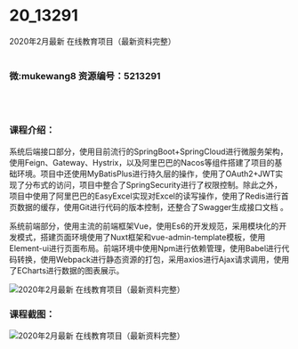 # 20_13291
2020年2月最新 在线教育项目（最新资料完整）
<br/></br>
<h3>微:mukewang8 资源编号：5213291</h3>
<br/></br>
<h3>课程介绍：</h3>
<p>系统后端接口部分，使用目前流行的SpringBoot+SpringCloud进行微服务架构，使用Feign、Gateway、Hystrix，以及阿里巴巴的Nacos等组件搭建了项目的基础环境。项目中还使用MyBatisPlus进行持久层的操作，使用了OAuth2+JWT实现了分布式的访问，项目中整合了SpringSecurity进行了权限控制。除此之外，项目中使用了阿里巴巴的EasyExcel实现对Excel的读写操作，使用了Redis进行首页数据的缓存，使用Git进行代码的版本控制，还整合了Swagger生成接口文档 。</p>
<p>系统前端部分，使用主流的前端框架Vue，使用Es6的开发规范，采用模块化的开发模式，搭建页面环境使用了Nuxt框架和vue-admin-template模板，使用Element-ui进行页面布局。前端环境中使用Npm进行依赖管理，使用Babel进行代码转换，使用Webpack进行静态资源的打包，采用axios进行Ajax请求调用，使用了ECharts进行数据的图表展示。</p>
<p><img src="https://www.ko996.com/wp-content/uploads/img/2020/05/2-129-300x178.png" alt="2020年2月最新 在线教育项目（最新资料完整）"></p>
<div class="info-desc">
<h3>课程截图：</h3>
<p><img src="https://www.ko996.com/wp-content/uploads/img/2020/05/1-139.png" alt="2020年2月最新 在线教育项目（最新资料完整）"></p>


			
</div>
